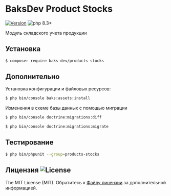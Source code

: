 # BaksDev Product Stocks

[![Version](https://img.shields.io/badge/version-7.1.47-blue)](https://github.com/baks-dev/products-stocks/releases)
![php 8.3+](https://img.shields.io/badge/php-min%208.3-red.svg)

Модуль складского учета продукции

## Установка

``` bash
$ composer require baks-dev/products-stocks
```

## Дополнительно

Установка конфигурации и файловых ресурсов:

``` bash
$ php bin/console baks:assets:install
```

Изменения в схеме базы данных с помощью миграции

``` bash
$ php bin/console doctrine:migrations:diff

$ php bin/console doctrine:migrations:migrate
```

## Тестирование

``` bash
$ php bin/phpunit --group=products-stocks
```

## Лицензия ![License](https://img.shields.io/badge/MIT-green)

The MIT License (MIT). Обратитесь к [Файлу лицензии](LICENSE.md) за дополнительной информацией.
